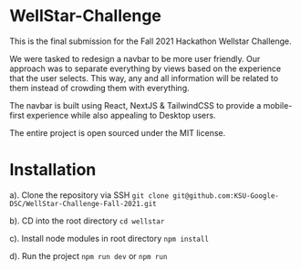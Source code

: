 # WellStar-Challenge
This is the final submission for the Fall 2021 Hackathon Wellstar Challenge.

We were tasked to redesign a navbar to be more user friendly. Our approach was to separate everything by views based on the experience that
the user selects. This way, any and all information will be related to them instead of crowding them with everything.

The navbar is built using React, NextJS & TailwindCSS to provide a mobile-first experience while also appealing to Desktop users.

The entire project is open sourced under the MIT license. 


# Installation
a). Clone the repository via SSH
``git clone git@github.com:KSU-Google-DSC/WellStar-Challenge-Fall-2021.git``

b). CD into the root directory
``cd wellstar``

c). Install node modules in root directory
``npm install``

d). Run the project
``npm run dev`` or ``npm run``
